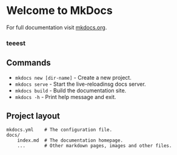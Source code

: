 # Welcome to MkDocs

For full documentation visit [mkdocs.org](https://www.mkdocs.org).
### teeest
## Commands

* `mkdocs new [dir-name]` - Create a new project.
* `mkdocs serve` - Start the live-reloadinsg docs server.
* `mkdocs build` - Build the documentation site.
* `mkdocs -h` - Print help message and exit.

## Project layout

    mkdocs.yml    # The configuration file.
    docs/
        index.md  # The documentation homepage.
        ...       # Other markdown pages, images and other files.
